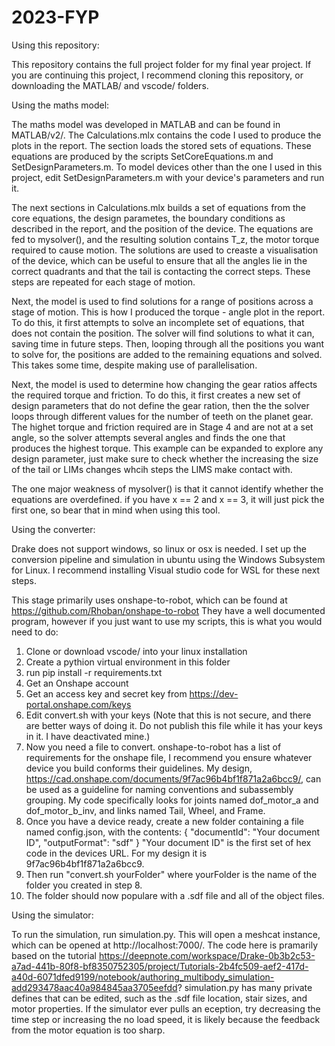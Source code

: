 # 2023-FYP

Using this repository:

This repository contains the full project folder for my final year project. If you are continuing this project, I recommend cloning this repository, or downloading the MATLAB/ and vscode/ folders.

Using the maths model:

The maths model was developed in MATLAB and can be found in MATLAB/v2/. The Calculations.mlx contains the code I used to produce the plots in the report. The section loads the stored sets of equations. These equations are produced by the scripts SetCoreEquations.m and SetDesignParameters.m. 
To model devices other than the one I used in this project, edit SetDesignParameters.m with your device's parameters and run it.

The next sections in Calculations.mlx builds a set of equations from the core equations, the design parametes, the boundary conditions as described in the report, and the position of the device. The equations are fed to mysolver(), and the resulting solution contains T_z, the motor torque required to cause motion. 
The solutions are used to creaste a visualisation of the device, which can be useful to ensure that all the angles lie in the correct quadrants and that the tail is contacting the correct steps. These steps are repeated for each stage of motion.

Next, the model is used to find solutions for a range of positions across a stage of motion. This is how I produced the torque - angle plot in the report. To do this, it first attempts to solve an incomplete set of equations, that does not contain the position. The solver will find solutions to what it can, saving time in future steps. 
Then, looping through all the positions you want to solve for, the positions are added to the remaining equations and solved. This takes some time, despite making use of parallelisation.

Next, the model is used to determine how changing the gear ratios affects the required torque and friction. To do this, it first creates a new set of design parameters that do not define the gear ration, then the the solver loops through different values for the number of teeth on the planet gear. The highet torque and friction required are in Stage 4 and are not at a set angle, so the solver attempts several angles and finds the one that produces the highest torque.
This example can be expanded to explore any design parameter, just make sure to check whether the increasing the size of the tail or LIMs changes whcih steps the LIMS make contact with.

The one major weakness of mysolver() is that it cannot identify whether the equations are overdefined. if you have x == 2 and x == 3, it will just pick the first one, so bear that in mind when using this tool.

Using the converter:

Drake does not support windows, so linux or osx is needed. I set up the conversion pipeline and simulation in ubuntu using the Windows Subsystem for Linux. I recommend installing Visual studio code for WSL for these next steps.

This stage primarily uses onshape-to-robot, which can be found at https://github.com/Rhoban/onshape-to-robot
They have a well documented program, however if you just want to use my scripts, this is what you would need to do:
1. Clone or download vscode/ into your linux installation
2. Create a pythion virtual environment in this folder
3. run pip install -r requirements.txt
4. Get an Onshape account
5. Get an access key and secret key from https://dev-portal.onshape.com/keys
6. Edit convert.sh with your keys (Note that this is not secure, and there are better ways of doing it. Do not publish this file while it has your keys in it. I have deactivated mine.)
7. Now you need a file to convert. onshape-to-robot has a list of requirements for the onshape file, I recommend you ensure whatever device you build conforms their guidelines. My design, https://cad.onshape.com/documents/9f7ac96b4bf1f871a2a6bcc9/, can be used as a guideline for naming conventions and subassembly grouping. My code specifically looks for joints named dof_motor_a and dof_motor_b_inv, and links named Tail, Wheel, and Frame.
8. Once you have a device ready, create a new folder containing a file named config.json, with the contents:
   {
    "documentId": "Your document ID",
    "outputFormat": "sdf"
   }
   "Your document ID" is the first set of hex code in the devices URL. For my design it is 9f7ac96b4bf1f871a2a6bcc9.
9. Then run "convert.sh yourFolder" where yourFolder is the name of the folder you created in step 8.
10. The folder should now populare with a .sdf file and all of the object files.

Using the simulator:

To run the simulation, run simulation.py. This will open a meshcat instance, which can be opened at http://localhost:7000/. The code here is pramarily based on the tutorial https://deepnote.com/workspace/Drake-0b3b2c53-a7ad-441b-80f8-bf8350752305/project/Tutorials-2b4fc509-aef2-417d-a40d-6071dfed9199/notebook/authoring_multibody_simulation-add293478aac40a984845aa3705eefdd?
simulation.py has many private defines that can be edited, such as the .sdf file location, stair sizes, and motor properties.
If the simulator ever pulls an eception, try decreasing the time step or increasing the no load speed, it is likely because the feedback from the motor equation is too sharp.
